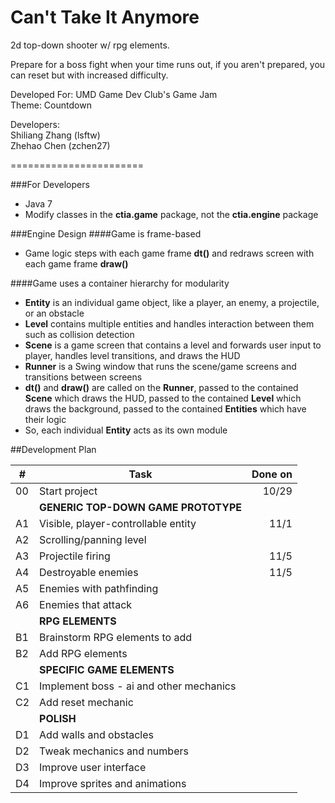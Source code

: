 Can't Take It Anymore
======================

2d top-down shooter w/ rpg elements.

Prepare for a boss fight when your time runs out, if you aren't prepared, you can reset but with increased difficulty.

Developed For: UMD Game Dev Club's Game Jam  
Theme: Countdown

Developers:  
Shiliang Zhang (lsftw)  
Zhehao Chen (zchen27)

=======================

###For Developers
* Java 7 
* Modify classes in the **ctia.game** package, not the **ctia.engine** package

###Engine Design
####Game is frame-based
* Game logic steps with each game frame **dt()** and redraws screen with each game frame **draw()**

####Game uses a container hierarchy for modularity
* **Entity** is an individual game object, like a player, an enemy, a projectile, or an obstacle
* **Level** contains multiple entities and handles interaction between them such as collision detection
* **Scene** is a game screen that contains a level and forwards user input to player, handles level transitions, and draws the HUD
* **Runner** is a Swing window that runs the scene/game screens and transitions between screens
* **dt()** and **draw()** are called on the **Runner**, passed to the contained **Scene** which draws the HUD, passed to the contained **Level** which draws the background, passed to the contained **Entities** which have their logic
* So, each individual **Entity** acts as its own module

##Development Plan

| # | Task | Done on |
|---|------|------------:|
| 00|Start project|10/29|
|   |**GENERIC TOP-DOWN GAME PROTOTYPE**||
| A1|Visible, player-controllable entity|11/1|
| A2|Scrolling/panning level||
| A3|Projectile firing|11/5|
| A4|Destroyable enemies|11/5|
| A5|Enemies with pathfinding||
| A6|Enemies that attack||
|   |**RPG ELEMENTS**||
| B1|Brainstorm RPG elements to add||
| B2|Add RPG elements||
|   |**SPECIFIC GAME ELEMENTS**||
| C1|Implement boss - ai and other mechanics||
| C2|Add reset mechanic||
|   |**POLISH**||
| D1|Add walls and obstacles||
| D2|Tweak mechanics and numbers||
| D3|Improve user interface||
| D4|Improve sprites and animations||
